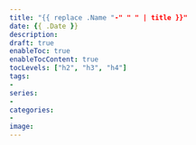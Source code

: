 ```yaml
---
title: "{{ replace .Name "-" " " | title }}"
date: {{ .Date }}
description:
draft: true
enableToc: true
enableTocContent: true
tocLevels: ["h2", "h3", "h4"]
tags:
-
series:
-
categories:
-
image:
---
```

